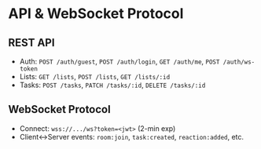  # API & WebSocket Protocol

 ## REST API
- Auth: `POST /auth/guest`, `POST /auth/login`, `GET /auth/me`, `POST /auth/ws-token`
- Lists: `GET /lists`, `POST /lists`, `GET /lists/:id`
- Tasks: `POST /tasks`, `PATCH /tasks/:id`, `DELETE /tasks/:id`

## WebSocket Protocol
- Connect: `wss://.../ws?token=<jwt>` (2-min exp)
- Client↔Server events: `room:join`, `task:created`, `reaction:added`, etc.
